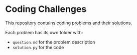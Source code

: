 # Coding Challenges

This repository contains coding problems and their solutions.

Each problem has its own folder with:
- `question.md` for the problem description
- `solution.py` for the code
